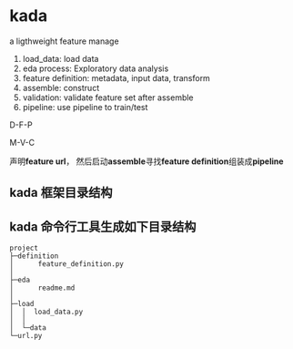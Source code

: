 # kada

a ligthweight feature manage

1. load_data: load data
2. eda process: Exploratory data analysis
3. feature definition: metadata, input data, transform
4. assemble: construct
5. validation: validate feature set after assemble
6. pipeline: use pipeline to train/test 


D-F-P

M-V-C


声明**feature url**， 然后启动**assemble**寻找**feature definition**组装成**pipeline**

## kada 框架目录结构


## kada 命令行工具生成如下目录结构

```
project
├─definition
│      feature_definition.py
│
├─eda
│      readme.md
│
├─load
│  │  load_data.py
│  │
│  └─data
└─url.py 
       
```
